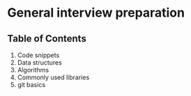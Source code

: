 # General interview preparation

## Table of Contents

1. Code snippets
2. Data structures
3. Algorithms
4. Commonly used libraries
5. git basics
   
   